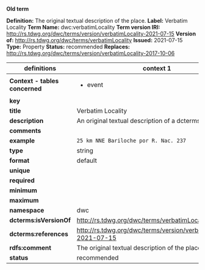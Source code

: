 **Old term**

**Definition:** The original textual description of the place.
**Label:** Verbatim Locality
**Term Name:** dwc:verbatimLocality
**Term version IRI:** http://rs.tdwg.org/dwc/terms/version/verbatimLocality-2021-07-15
**Version of:** http://rs.tdwg.org/dwc/terms/verbatimLocality
**Issued:** 2021-07-15
**Type:** Property
**Status:** recommended
**Replaces:** http://rs.tdwg.org/dwc/terms/version/verbatimLocality-2017-10-06


| definitions | context 1 |
|-|-|
| **Context - tables concerned** | <ul><li>event</li></ul> |
| **key** |  |
| **title** | Verbatim Locality |
| **description** | An original textual description of a dcterms:Location. |
| **comments** |  |
| **example** | `25 km NNE Bariloche por R. Nac. 237` |
| **type** | string |
| **format** | default |
| **unique** |  |
| **required** |  |
| **minimum** |  |
| **maximum** |  |
| **namespace** | dwc |
| **dcterms:isVersionOf** | http://rs.tdwg.org/dwc/terms/verbatimLocality |
| **dcterms:references** | http://rs.tdwg.org/dwc/terms/version/verbatimLocality-2021-07-15 |
| **rdfs:comment** | The original textual description of the place. |
| **status** | recommended |
